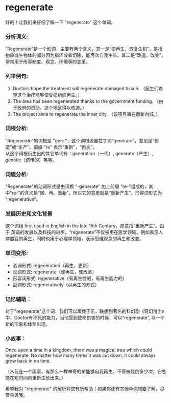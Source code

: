 # regenerate

好的！让我们来仔细了解一下 "regenerate" 这个单词。

  

### 分析词义:

  

“Regenerate”是一个动词，主要有两个含义，其一是“使再生，恢复生机”，是指物质或生物体的部分因为损坏或者切除，能再次自我生长。其二是“改造，改变”，常常用于形容制度、观念、环境等的变革。

  

### 列举例句:

  

1.  Doctors hope the treatment will regenerate damaged tissue. （医生们希望这个治疗能够使受损组织再生。）
2.  The area has been regenerated thanks to the government funding. （由于政府的资助，这个地区得以改造。）
3.  The project aims to regenerate the inner city. （该项目旨在翻新内城。）

  

### 词根分析:

  

"Regenerate"的词根是 "gen-"，这个词根源自拉丁词“generare”，意思是“创造”或“生产”。前缀 "re" 表示“重新”，“再次”。  
从这个词根衍生出的其它单词有：generation（一代）, generate（产生）, genetic（遗传的）等等。

  

### 词缀分析:

  

"Regenerate"的动词形式是由词根 "-generate" 加上前缀 "re-"组成的，其中“re-”的含义是“回、再、重新”，所以它的意思就是“重新产生”。形容词形式为 "regenerative"。

  

### 发展历史和文化背景

  

这个词组 first used in English in the late 15th Century，原意指“重新产生”。由于 英语的发展以及科技的进步，“regenerate”不仅被用在医学领域，例如表示人体器官的再生，同时也用于心理学领域，表示思维观念的再生和改变。

  

### 单词变形:

  

*   名词形式: regeneration（再生，更新）
*   动词形式: regenerate（使再生，使改革）
*   形容词形式: regenerative（有再生性的，有再生能力的）
*   副词形式: regeneratively（以再生的方式）

  

### 记忆辅助：

  

对于"regenerate"这个词，我们可以寓教于乐，联想到著名的科幻剧《奇幻博士》中，Doctor有不死的能力，当他受到致命伤害的时候，可以“regenerate”, 以一个新的形象和体型出现。

  

### 小故事：

  

Once upon a time in a kingdom, there was a magical tree which could regenerate. No matter how many times it was cut down, it could always grow back in no time.

  

（从前在一个国家，有那么一棵神奇的树能够自我再生。不管被伐倒多少次，它总能在短时间内重新生长出来。）

  

希望我对 "regenerate" 的解析对您有所帮助！如果你还有其他单词想要了解，尽管告诉我。
